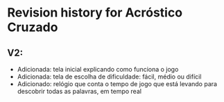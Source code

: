 # Revision history for Acróstico Cruzado

## V2:
- Adicionada: tela inicial explicando como funciona o jogo
- Adicionada: tela de escolha de dificuldade: fácil, médio ou difícil
- Adicionado: relógio que conta o tempo de jogo que está levando para descobrir todas as palavras, em tempo real